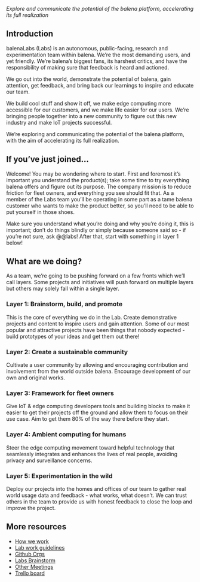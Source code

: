_Explore and communicate the potential of the balena platform, accelerating its full realization_

## Introduction
balenaLabs (Labs) is an autonomous, public-facing, research and experimentation team within balena. We’re the most demanding users, and yet friendly. We’re balena’s biggest fans, its harshest critics, and have the responsibility of making sure that feedback is heard and actioned. 

We go out into the world, demonstrate the potential of balena, gain attention, get feedback, and bring back our learnings to inspire and educate our team.

We build cool stuff and show it off, we make edge computing more accessible for our customers, and we make life easier for our users. We’re bringing people together into a new community to figure out this new industry and make IoT projects successful.

We’re exploring and communicating the potential of the balena platform, with the aim of accelerating its full realization.

## If you’ve just joined…
Welcome! You may be wondering where to start. First and foremost it’s important you understand the product(s); take some time to try everything balena offers and figure out its purpose. The company mission is to reduce friction for fleet owners, and everything you see should fit that. As a member of the Labs team you’ll be operating in some part as a tame balena customer who wants to make the product better, so you’ll need to be able to put yourself in those shoes.

Make sure you understand what you’re doing and why you’re doing it, this is important; don’t do things blindly or simply because someone said so - if you’re not sure, ask @@labs! After that, start with something in layer 1 below!

## What are we doing?
As a team, we’re going to be pushing forward on a few fronts which we’ll call layers. Some projects and initiatives will push forward on multiple layers but others may solely fall within a single layer.

### Layer 1: Brainstorm, build, and promote
This is the core of everything we do in the Lab. Create demonstrative projects and content to inspire users and gain attention. Some of our most popular and attractive projects have been things that nobody expected - build prototypes of your ideas and get them out there!


### Layer 2: Create a sustainable community
Cultivate a user community by allowing and encouraging contribution and involvement from the world outside balena. Encourage development of our own and original works.


### Layer 3: Framework for fleet owners
Give IoT & edge computing developers tools and building blocks to make it easier to get their projects off the ground and allow them to focus on their use case. Aim to get them  80% of the way there before they start.


### Layer 4: Ambient computing for humans
Steer the edge computing movement toward helpful technology that seamlessly integrates and enhances the lives of real people, avoiding privacy and surveillance concerns.


### Layer 5: Experimentation in the wild
Deploy our projects into the homes and offices of our team to gather real world usage data and feedback - what works, what doesn’t. We can trust others in the team to provide us with honest feedback to close the loop and improve the project.

## More resources

* [How we work](https://github.com/balena-io/balena-io/wiki/Labs:-how-we-work)
* [Lab work guidelines](https://github.com/balena-io/balena-io/wiki/Labs:-Project-guidelines)
* [Github Orgs](https://github.com/balena-io/balena-io/wiki/Labs:-Github-Orgs)
* [Labs Brainstorm](https://github.com/balena-io/balena-io/wiki/Brainstorm-calls#balenalabs-brainstorm---productarch-combined)
* [Other Meetings](https://github.com/balena-io/balena-io/wiki/Labs:-Other-Meetings)
* [Trello board](https://github.com/balena-io/balena-io/wiki/Labs:-trello)

